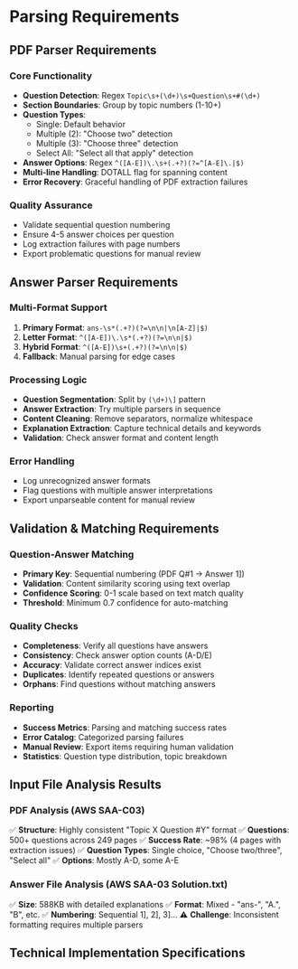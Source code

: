 # Parsing Requirements

## PDF Parser Requirements

### Core Functionality
- **Question Detection**: Regex `Topic\s+(\d+)\s+Question\s+#(\d+)`
- **Section Boundaries**: Group by topic numbers (1-10+)
- **Question Types**: 
  - Single: Default behavior
  - Multiple (2): "Choose two" detection
  - Multiple (3): "Choose three" detection  
  - Select All: "Select all that apply" detection
- **Answer Options**: Regex `^([A-E])\.\s+(.+?)(?=^[A-E]\.|$)`
- **Multi-line Handling**: DOTALL flag for spanning content
- **Error Recovery**: Graceful handling of PDF extraction failures

### Quality Assurance
- Validate sequential question numbering
- Ensure 4-5 answer choices per question
- Log extraction failures with page numbers
- Export problematic questions for manual review

## Answer Parser Requirements

### Multi-Format Support
1. **Primary Format**: `ans-\s*(.+?)(?=\n\n|\n[A-Z]|$)`
2. **Letter Format**: `^([A-E])\.\s*(.+?)(?=\n\n|$)`
3. **Hybrid Format**: `^([A-E])\s+(.+?)(?=\n\n|$)`
4. **Fallback**: Manual parsing for edge cases

### Processing Logic
- **Question Segmentation**: Split by `(\d+)\]` pattern
- **Answer Extraction**: Try multiple parsers in sequence
- **Content Cleaning**: Remove separators, normalize whitespace
- **Explanation Extraction**: Capture technical details and keywords
- **Validation**: Check answer format and content length

### Error Handling
- Log unrecognized answer formats
- Flag questions with multiple answer interpretations
- Export unparseable content for manual review

## Validation & Matching Requirements

### Question-Answer Matching
- **Primary Key**: Sequential numbering (PDF Q#1 → Answer 1])
- **Validation**: Content similarity scoring using text overlap
- **Confidence Scoring**: 0-1 scale based on text match quality
- **Threshold**: Minimum 0.7 confidence for auto-matching

### Quality Checks
- **Completeness**: Verify all questions have answers
- **Consistency**: Check answer option counts (A-D/E)
- **Accuracy**: Validate correct answer indices exist
- **Duplicates**: Identify repeated questions or answers
- **Orphans**: Find questions without matching answers

### Reporting
- **Success Metrics**: Parsing and matching success rates
- **Error Catalog**: Categorized parsing failures
- **Manual Review**: Export items requiring human validation
- **Statistics**: Question type distribution, topic breakdown

## Input File Analysis Results

### PDF Analysis (AWS SAA-C03)
✅ **Structure**: Highly consistent "Topic X Question #Y" format
✅ **Questions**: 500+ questions across 249 pages
✅ **Success Rate**: ~98% (4 pages with extraction issues)
✅ **Question Types**: Single choice, "Choose two/three", "Select all"
✅ **Options**: Mostly A-D, some A-E

### Answer File Analysis (AWS SAA-03 Solution.txt)
✅ **Size**: 588KB with detailed explanations
✅ **Format**: Mixed - "ans-", "A.", "B", etc.
✅ **Numbering**: Sequential 1], 2], 3]...
⚠️  **Challenge**: Inconsistent formatting requires multiple parsers

## Technical Implementation Specifications